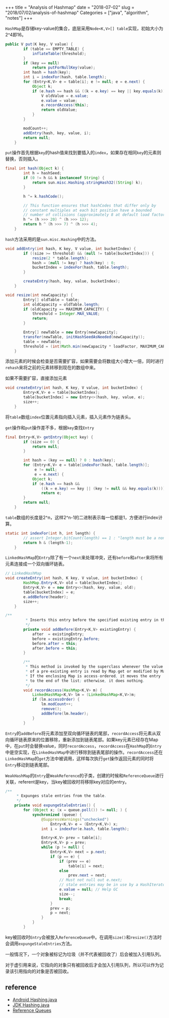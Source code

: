 +++
title = "Analysis of Hashmap"
date = "2018-07-02"
slug = "2018/07/02/analysis-of-hashmap"
Categories = ["java", "algorithm", "notes"]
+++

``HashMap``是存储key-value的集合，底层采用``Node<K,V>[] table``实现，初始大小为2^4即16。

<!-- more -->

```java
public V put(K key, V value) {
        if (table == EMPTY_TABLE) {
            inflateTable(threshold);
        }
        if (key == null)
            return putForNullKey(value);
        int hash = hash(key);
        int i = indexFor(hash, table.length);
        for (Entry<K,V> e = table[i]; e != null; e = e.next) {
            Object k;
            if (e.hash == hash && ((k = e.key) == key || key.equals(k))) {
                V oldValue = e.value;
                e.value = value;
                e.recordAccess(this);
                return oldValue;
            }
        }

        modCount++;
        addEntry(hash, key, value, i);
        return null;
    }
```

``put``操作首先根据``key``的hash值来找到要插入的``index``，如果存在相同``key``的元素则替换，否则插入。

```java
final int hash(Object k) {
        int h = hashSeed;
        if (0 != h && k instanceof String) {
            return sun.misc.Hashing.stringHash32((String) k);
        }

        h ^= k.hashCode();

        // This function ensures that hashCodes that differ only by
        // constant multiples at each bit position have a bounded
        // number of collisions (approximately 8 at default load factor).
        h ^= (h >>> 20) ^ (h >>> 12);
        return h ^ (h >>> 7) ^ (h >>> 4);
    }
```

``hash``方法采用的是``sun.misc.Hashing``中的方法。

```java
void addEntry(int hash, K key, V value, int bucketIndex) {
        if ((size >= threshold) && (null != table[bucketIndex])) {
            resize(2 * table.length);
            hash = (null != key) ? hash(key) : 0;
            bucketIndex = indexFor(hash, table.length);
        }

        createEntry(hash, key, value, bucketIndex);
    }
```

```java
void resize(int newCapacity) {
        Entry[] oldTable = table;
        int oldCapacity = oldTable.length;
        if (oldCapacity == MAXIMUM_CAPACITY) {
            threshold = Integer.MAX_VALUE;
            return;
        }

        Entry[] newTable = new Entry[newCapacity];
        transfer(newTable, initHashSeedAsNeeded(newCapacity));
        table = newTable;
        threshold = (int)Math.min(newCapacity * loadFactor, MAXIMUM_CAPACITY + 1);
    }
```

添加元素的时候会检查是否需要扩容，如果需要会将数组大小增大一倍，同时进行``rehash``来将之前的元素转移到现在的数组中来。

如果不需要扩容，直接添加元素

```java
void createEntry(int hash, K key, V value, int bucketIndex) {
        Entry<K,V> e = table[bucketIndex];
        table[bucketIndex] = new Entry<>(hash, key, value, e);
        size++;
    }
```

将``table``数组``index``位置元素指向插入元素，插入元素作为链表头。

``get``操作和``put``操作差不多，根据``key``查找``Entry``

```java
final Entry<K,V> getEntry(Object key) {
        if (size == 0) {
            return null;
        }

        int hash = (key == null) ? 0 : hash(key);
        for (Entry<K,V> e = table[indexFor(hash, table.length)];
             e != null;
             e = e.next) {
            Object k;
            if (e.hash == hash &&
                ((k = e.key) == key || (key != null && key.equals(k))))
                return e;
        }
        return null;
    }
```

``table``数组的长度是2^n，这样2^n-1的二进制表示每一位都是1，方便进行index计算。

```java
static int indexFor(int h, int length) {
        // assert Integer.bitCount(length) == 1 : "length must be a non-zero power of 2";
        return h & (length-1);
    }
```

``LinkedHashMap``的``Entry``除了有一个``next``来处理冲突，还有``before``和``after``来将所有元素连接成一个双向循环链表。

```java
// LinkedHashMap
void createEntry(int hash, K key, V value, int bucketIndex) {
        HashMap.Entry<K,V> old = table[bucketIndex];
        Entry<K,V> e = new Entry<>(hash, key, value, old);
        table[bucketIndex] = e;
        e.addBefore(header);
        size++;
    }
```

```java
/**
         * Inserts this entry before the specified existing entry in the list.
         */
        private void addBefore(Entry<K,V> existingEntry) {
            after  = existingEntry;
            before = existingEntry.before;
            before.after = this;
            after.before = this;
        }

        /**
         * This method is invoked by the superclass whenever the value
         * of a pre-existing entry is read by Map.get or modified by Map.set.
         * If the enclosing Map is access-ordered, it moves the entry
         * to the end of the list; otherwise, it does nothing.
         */
        void recordAccess(HashMap<K,V> m) {
            LinkedHashMap<K,V> lm = (LinkedHashMap<K,V>)m;
            if (lm.accessOrder) {
                lm.modCount++;
                remove();
                addBefore(lm.header);
            }
        }
```

``Entry``的``addBefore``将元素添加至双向循环链表的尾部，``recordAccess``将元素从双向循环链表原来的位置移除，重新添加到链表尾部。如果key元素已经存在Map中，在``put``时会替换value，同时``recordAccess``，``recordAccess``在``HashMap``的``Entry``中是空实现，在``LinkedHashMap``中进行移除到链表尾部的操作。``recordAccess``还在``LinkedHashMap``的``get``方法中被调用，这样每次执行``get``操作返回元素的同时将``Entry``移动到链表尾部。

``WeakHashMap``的``Entry``是``WeakReference``的子类，创建的时候和``ReferenceQueue``进行关联，referent是key，当key被回收时将移除key对应的entry。

```java
/**
     * Expunges stale entries from the table.
     */
    private void expungeStaleEntries() {
        for (Object x; (x = queue.poll()) != null; ) {
            synchronized (queue) {
                @SuppressWarnings("unchecked")
                    Entry<K,V> e = (Entry<K,V>) x;
                int i = indexFor(e.hash, table.length);

                Entry<K,V> prev = table[i];
                Entry<K,V> p = prev;
                while (p != null) {
                    Entry<K,V> next = p.next;
                    if (p == e) {
                        if (prev == e)
                            table[i] = next;
                        else
                            prev.next = next;
                        // Must not null out e.next;
                        // stale entries may be in use by a HashIterator
                        e.value = null; // Help GC
                        size--;
                        break;
                    }
                    prev = p;
                    p = next;
                }
            }
        }
```

key被回收时``Entry``会被放入``ReferenceQueue``中。在调用``size()``和``resize()``方法时会调用``expungeStaleEntries``方法。

一般情况下，一个对象被标记为垃圾（并不代表被回收了）后会被加入引用队列。

对于虚引用来说，它指向的对象只有被回收后才会加入引用队列，所以可以作为记录该引用指向的对象是否被回收。

## reference

+ [Android Hashing.java](https://android.googlesource.com/platform/libcore/+/8f9c9cae00ad906c39891890f7b9d7a0bc453c0a%5E2..8f9c9cae00ad906c39891890f7b9d7a0bc453c0a/)
+ [JDK Hashing.java](http://hg.openjdk.java.net/jdk7u/jdk7u6/jdk/file/8c2c5d63a17e/src/share/classes/sun/misc/Hashing.java)
+ [Reference Queues](http://learningviacode.blogspot.com/2014/02/reference-queues.html)

